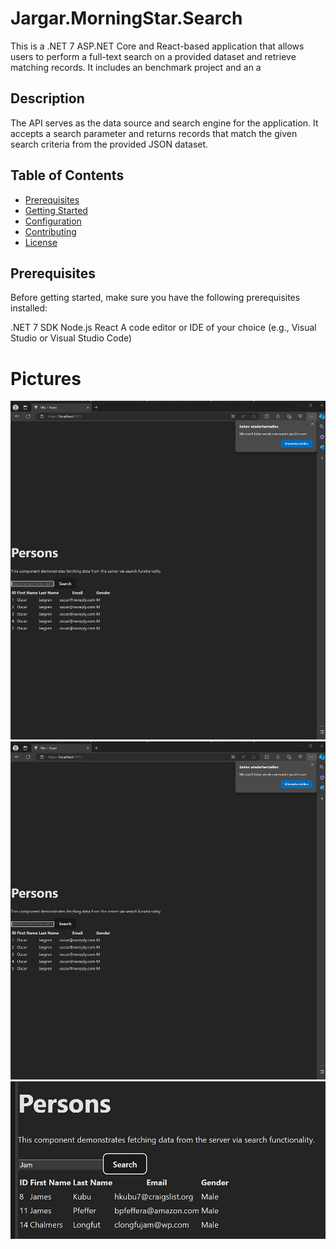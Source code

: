 # Jargar.MorningStar.Search
This is a .NET 7 ASP.NET Core and React-based application that allows users to perform a full-text search on a provided dataset and retrieve matching records.
It includes an benchmark project and an a

## Description
The API serves as the data source and search engine for the application. 
It accepts a search parameter and returns records that match the given search criteria from the provided JSON dataset. 
## Table of Contents
- [Prerequisites](#prerequisites)
- [Getting Started](#getting-started)
- [Configuration](#configuration)
- [Contributing](#contributing)
- [License](#license)

## Prerequisites
Before getting started, make sure you have the following prerequisites installed:

.NET 7 SDK
Node.js
React
A code editor or IDE of your choice (e.g., Visual Studio or Visual Studio Code)


# Pictures
![Image Alt Text](Pictures/benchmark.jpg)
![Image Alt Text](Pictures/website.jpg)
![Image Alt Text](Pictures/searchresult.jpg)